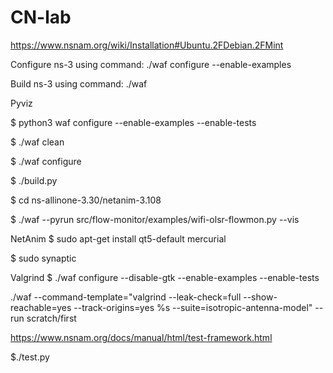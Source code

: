 # CN-lab

https://www.nsnam.org/wiki/Installation#Ubuntu.2FDebian.2FMint


Configure ns-3 using command: ./waf configure --enable-examples

Build ns-3 using command: ./waf

Pyviz

$ python3 waf configure --enable-examples --enable-tests

$ ./waf clean

$ ./waf configure

$ ./build.py 

$ cd ns-allinone-3.30/netanim-3.108

$ ./waf --pyrun src/flow-monitor/examples/wifi-olsr-flowmon.py --vis

NetAnim
$ sudo apt-get install qt5-default mercurial

$ sudo synaptic

Valgrind
$ ./waf configure --disable-gtk --enable-examples --enable-tests

./waf --command-template="valgrind --leak-check=full --show-reachable=yes --track-origins=yes %s --suite=isotropic-antenna-model" --run scratch/first

https://www.nsnam.org/docs/manual/html/test-framework.html

$./test.py
